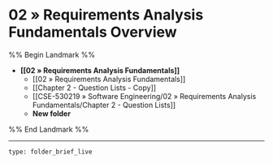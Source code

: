 # 02 » Requirements Analysis Fundamentals Overview
%% Begin Landmark %%
- **[[02 » Requirements Analysis Fundamentals]]**
	- [[02 » Requirements Analysis Fundamentals]]
	- [[Chapter 2 - Question Lists - Copy]]
	- [[CSE-530219 » Software Engineering/02 » Requirements Analysis Fundamentals/Chapter 2 - Question Lists]]
	- **New folder**

%% End Landmark %%

---

```ccard
type: folder_brief_live
```
 
